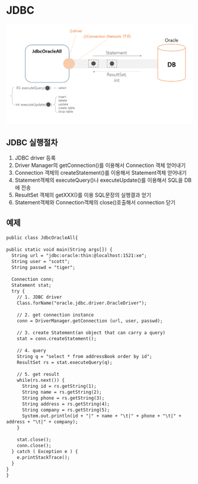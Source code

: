 # JDBC
![img01](http://github.com/puzzlepcs/TIL/blob/master/Java/img/jdbc01.PNG)

## JDBC 실행절차
1. JDBC driver 등록
2. Driver Manager의 getConnection()를 이용해서 Connection 객체 얻어내기
3. Connection 객체의 createStatement()를 이용해서 Statement객체 얻어내기
4. Statement객체의 executeQuery()나 executeUpdate()를 이용해서 SQL을 DB에 전송
5. ResultSet 객체의 getXXX()를 이용 SQL문장의 실행결과 얻기
6. Statement객체와 Connection객체의 close()호출해서 connection 닫기

## 예제
```
public class JdbcOracleAll{

public static void main(String args[]) {
  String url = "jdbc:oracle:thin:@localhost:1521:xe";
  String user = "scott";
  String passwd = "tiger";

  Connection conn;
  Statement stat;
  try {
    // 1. JDBC driver
    Class.forName("oracle.jdbc.driver.OracleDriver");

    // 2. get connection instance
    conn = DriverManager.getConnection (url, user, passwd);

    // 3. create Statement(an object that can carry a query)
    stat = conn.createStatement();

    // 4. query
    String q = "select * from addressBook order by id";
    ResultSet rs = stat.executeQuery(q);

    // 5. get result
    while(rs.next()) {
      String id = rs.getString(1);
      String name = rs.getString(2);
      String phone = rs.getString(3);
      String address = rs.getString(4);
      String company = rs.getString(5);
      System.out.println(id + "|" + name + "\t|" + phone + "\t|" + address + "\t|" + company);
    }

    stat.close();
    conn.close();
  } catch ( Exception e ) {			
    e.printStackTrace();
  }
}
}
```
